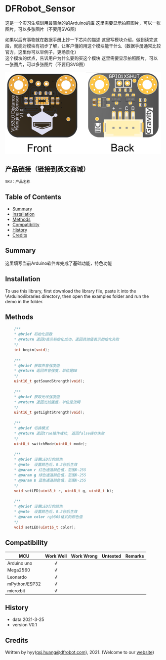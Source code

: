 # DFRobot_Sensor
这是一个实习生培训用最简单的的Arduino的库
这里需要显示拍照图片，可以一张图片，可以多张图片（不要用SVG图）

如果以后有事物就在数据手册上抄一下芯片的描述
这里写模块介绍，做到读完这段，就能对模块有初步了解，让客户懂的用这个模块能干什么（数据手册通常比较官方，这里你可以举例子，更场景化）<br>
这个模块的优点，告诉用户为什么要购买这个模块
这里需要显示拍照图片，可以一张图片，可以多张图片（不要用SVG图）

![正反面svg效果图](https://github.com/ouki-wang/DFRobot_Sensor/raw/master/resources/images/SEN0245svg1.png)


## 产品链接（链接到英文商城）
    SKU：产品名称
   
## Table of Contents

* [Summary](#summary)
* [Installation](#installation)
* [Methods](#methods)
* [Compatibility](#compatibility)
* [History](#history)
* [Credits](#credits)

## Summary

这里填写当前Arduino软件库完成了基础功能，特色功能

## Installation

To use this library, first download the library file, paste it into the \Arduino\libraries directory, then open the examples folder and run the demo in the folder.

## Methods

```C++
	/**
	* @brief 初始化函数
	* @return 返回0表示初始化成功，返回其他值表示初始化失败
	*/
	int begin(void);
  
	/**
	* @brief 获取声音强度值
	* @return 返回声音强度，单位是DB
	*/
	uint16_t getSoundStrength(void);

	/**
	* @brief 获取光线强度值
	* @return 返回光线强度，单位是流明
	*/
	uint16_t getLightStrength(void);
  
	/**
	* @brief 切换模式
	* @return 返回true操作成功, 返回false操作失败
	*/
	uint8_t switchMode(uint8_t mode);

	/**
	* @brief 设置LED灯的颜色
    * @note  设置颜色后，0.2秒后生效
	* @param r 红色通道颜色值，范围0-255
	* @param g 绿色通道颜色值，范围0-255
	* @param b 蓝色通道颜色值，范围0-255
	*/
	void setLED(uint8_t r, uint8_t g, uint8_t b);

	/**
	* @brief 设置LED灯的颜色
	* @note  设置颜色后，0.2秒后生效
	* @param color rgb565格式的颜色值
	*/
	void setLED(uint16_t color);
```

## Compatibility

MCU                | Work Well    | Work Wrong   | Untested    | Remarks
------------------ | :----------: | :----------: | :---------: | -----
Arduino uno        |      √       |              |             | 
Mega2560        |      √       |              |             | 
Leonardo        |      √       |              |             | 
mPython/ESP32        |      √       |              |             | 
micro:bit        |      √       |              |             | 


## History

- data 2021-3-25
- version V0.1


## Credits

Written by hyy(qsj.huang@dfrobot.com), 2021. (Welcome to our [website](https://www.dfrobot.com/))





